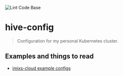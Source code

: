 <!-- markdownlint-disable MD030 -->

<!-- prettier-ignore -->
![Lint Code Base](https://github.com/holtje/hive-config/workflows/Lint%20Code%20Base/badge.svg)

# hive-config

> Configuration for my personal Kubernetes cluster.

## Examples and things to read

-   [imixs-cloud example configs](https://github.com/imixs/imixs-cloud)
